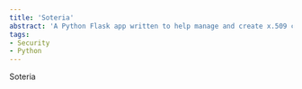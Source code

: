 ```yaml
---
title: 'Soteria'
abstract: 'A Python Flask app written to help manage and create x.509 certificates'
tags:
- Security
- Python
---
```


Soteria